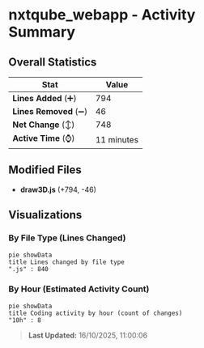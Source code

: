 # nxtqube_webapp - Activity Summary 

## Overall Statistics

| Stat                   | Value                                                             |
| ---------------------- | ----------------------------------------------------------------- |
| **Lines Added** (➕)   | 794                                          |
| **Lines Removed** (➖) | 46                                        |
| **Net Change** (↕)    | 748                |
| **Active Time** (⌚)   | 11 minutes |


## Modified Files
- **draw3D.js** (+794, -46)

## Visualizations

### By File Type (Lines Changed)

```mermaid
pie showData
title Lines changed by file type
".js" : 840
```

### By Hour (Estimated Activity Count)

```mermaid
pie showData
title Coding activity by hour (count of changes)
"10h" : 8
```


> **Last Updated:** 16/10/2025, 11:00:06
